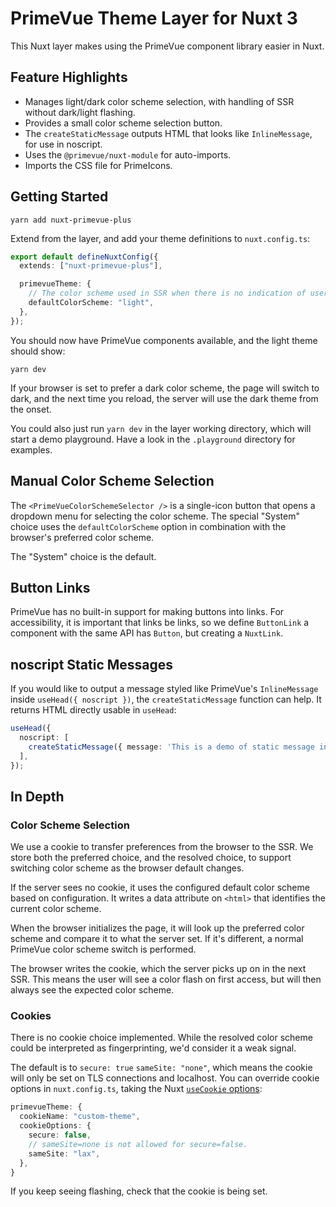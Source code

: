 # PrimeVue Theme Layer for Nuxt 3

This Nuxt layer makes using the PrimeVue component library easier in Nuxt.

## Feature Highlights

* Manages light/dark color scheme selection, with handling of SSR without dark/light flashing.
* Provides a small color scheme selection button.
* The `createStaticMessage` outputs HTML that looks like `InlineMessage`, for use in noscript.
* Uses the `@primevue/nuxt-module` for auto-imports.
* Imports the CSS file for PrimeIcons.

## Getting Started

```console
yarn add nuxt-primevue-plus
```

Extend from the layer, and add your theme definitions to `nuxt.config.ts`:

```ts
export default defineNuxtConfig({
  extends: ["nuxt-primevue-plus"],

  primevueTheme: {
    // The color scheme used in SSR when there is no indication of user preference.
    defaultColorScheme: "light",
  },
});
```

You should now have PrimeVue components available, and the light theme should show:

```console
yarn dev
```

If your browser is set to prefer a dark color scheme, the page will switch to dark, and the next time you reload, the server will use the dark theme from the onset.

You could also just run `yarn dev` in the layer working directory, which will start a demo playground.
Have a look in the `.playground` directory for examples.

## Manual Color Scheme Selection

The `<PrimeVueColorSchemeSelector />` is a single-icon button that opens a dropdown menu for selecting the color scheme.
The special "System" choice uses the `defaultColorScheme` option in combination with the browser's preferred color scheme.

The "System" choice is the default.

## Button Links

PrimeVue has no built-in support for making buttons into links.
For accessibility, it is important that links be links, so we define `ButtonLink` a component with the same API has `Button`, but creating a `NuxtLink`.

## noscript Static Messages

If you would like to output a message styled like PrimeVue's `InlineMessage` inside `useHead({ noscript })`, the `createStaticMessage` function can help.
It returns HTML directly usable in `useHead`:

```ts
useHead({
  noscript: [
    createStaticMessage({ message: 'This is a demo of static message in noscript', severity: 'success' }),
  ],
});
```

## In Depth

### Color Scheme Selection

We use a cookie to transfer preferences from the browser to the SSR.
We store both the preferred choice, and the resolved choice, to support switching color scheme as the browser default changes.

If the server sees no cookie, it uses the configured default color scheme based on configuration.
It writes a data attribute on `<html>` that identifies the current color scheme.

When the browser initializes the page, it will look up the preferred color scheme and compare it to what the server set.
If it's different, a normal PrimeVue color scheme switch is performed.

The browser writes the cookie, which the server picks up on in the next SSR.
This means the user will see a color flash on first access, but will then always see the expected color scheme.

### Cookies

There is no cookie choice implemented.
While the resolved color scheme could be interpreted as fingerprinting, we'd consider it a weak signal.

The default is to `secure: true` `sameSite: "none"`, which means the cookie will only be set on TLS connections and localhost.
You can override cookie options in `nuxt.config.ts`, taking the Nuxt [`useCookie` options](https://nuxt.com/docs/api/composables/use-cookie):

```ts
primevueTheme: {
  cookieName: "custom-theme",
  cookieOptions: {
    secure: false,
    // sameSite=none is not allowed for secure=false.
    sameSite: "lax",
  },
}
```

If you keep seeing flashing, check that the cookie is being set.
